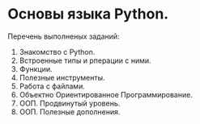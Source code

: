 # Основы языка Python.
Перечень выполненых заданий:
1. Знакомство с Python.
2. Встроенные типы и рперации с ними.
3. Функции.
4. Полезные инструменты.
5. Работа с файлами.
6. Объектно Ориентированное Программирование.
7. ООП. Продвинутый уровень.
8. ООП. Полезные дополнения.
